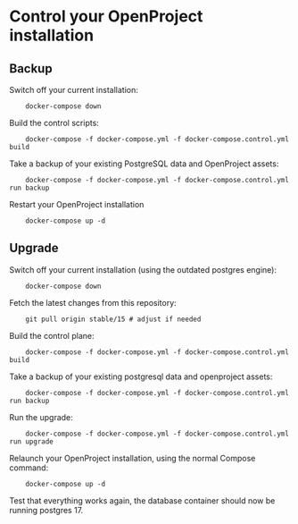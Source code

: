 # Control your OpenProject installation

## Backup

Switch off your current installation:
```shell
    docker-compose down
````
Build the control scripts:
```shell
    docker-compose -f docker-compose.yml -f docker-compose.control.yml build
```
Take a backup of your existing PostgreSQL data and OpenProject assets:
```shell
    docker-compose -f docker-compose.yml -f docker-compose.control.yml run backup
```
Restart your OpenProject installation
```shell
    docker-compose up -d
````
## Upgrade

Switch off your current installation (using the outdated postgres engine):
```shell
    docker-compose down
```
Fetch the latest changes from this repository:
```shell
    git pull origin stable/15 # adjust if needed
```
Build the control plane:
```shell
    docker-compose -f docker-compose.yml -f docker-compose.control.yml build
```
Take a backup of your existing postgresql data and openproject assets:
```shell
    docker-compose -f docker-compose.yml -f docker-compose.control.yml run backup
```
Run the upgrade:
```shell
    docker-compose -f docker-compose.yml -f docker-compose.control.yml run upgrade
```
Relaunch your OpenProject installation, using the normal Compose command:
```shell
    docker-compose up -d
```
Test that everything works again, the database container should now be running postgres 17.
